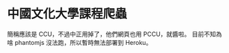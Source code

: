 中國文化大學課程爬蟲
===================

簡稱應該是 CCU，不過中正用掉了，他們網頁也用 PCCU，就醬啦。
目前不知為啥 phantomjs 沒法跑，所以暫時無法部署到 Heroku。
